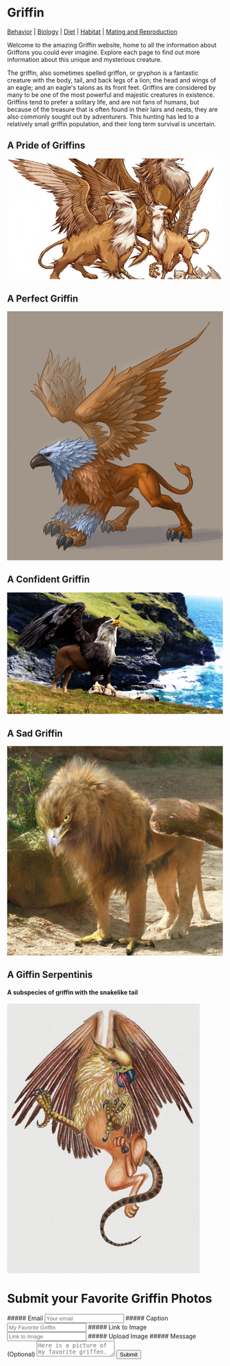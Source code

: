 # Griffin

[Behavior](behavior.md) |
[Biology](biology.md) |
[Diet](diet.md) |
[Habitat](habitat.md) |
[Mating and Reproduction](matingreproduction.md)

Welcome to the amazing Griffin website, home to all the information about Griffons you could ever imagine. Explore each page to find out more information about this unique and mysterious creature.

The griffin, also sometimes spelled griffon, or gryphon is a fantastic creature with the body, tail, and back legs of a lion; the head and wings of an eagle; and an eagle's talons as its front feet. Griffins are considered by many to be one of the most powerful and majestic creatures in existence. Griffins tend to prefer a solitary life, and are not fans of humans, but because of the treasure that is often found in their lairs and nests, they are also commonly sought out by adventurers. This hunting has led to a relatively small griffin population, and their long term survival is uncertain.

## A Pride of Griffins

<img src="Griffin image 1.jpg">

## A Perfect Griffin

<img src="Griffin image 2.jpg">

## A Confident Griffin

<img src="Griffin image 3.jpg">

## A Sad Griffin

<img src="Griffin image 4.jpg">

## A Giffin Serpentinis
#### A subspecies of griffin with the snakelike tail

<img src="Griffin image 5.jpg">

# Submit your Favorite Griffin Photos

<form id="imagesubmit" method="POST" action="https://formspree.io/bwart@marketo.com">
  <input type="hidden" name="_subject" value="Griffin Image Submission" />
  <input type="hidden" name="_gotcha" style="display:none" />
  <input type="hidden" name="_next" value="https://bwart-mkto.github.io/scrum-team-griffin-site/" />
  <input type="hidden" name="_cc" value="sfabini@marketo.com,kbielewicz@marketo.com,mfenwick@marketo.com,talkhateeb@marketo.com" />
##### Email
  <input type="email" name="email" placeholder="Your email" />
##### Caption
  <input type="text" name="caption" placeholder="My Favorite Griffin" />
##### Link to Image
  <input type="text" name="image_url" placeholder="Link to Image" />
##### Upload Image
  <input type="hidden" role="uploadcare-uploader" name="griffen_image" />
##### Message (Optional)
  <textarea name="Message" placeholder="Here is a picture of my favorite griffen."></textarea>
  <button type="submit">Submit</button>
</form>
<script>
    var imagesubmit =  document.getElementById('imagesubmit');
    contactform.setAttribute('action', '//formspree.io/' + 'bwart' + '@' + 'marketo' + '.' + 'com');
</script>
